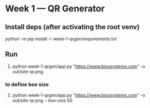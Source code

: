 # Week 1 — QR Generator

## Install deps (after activating the root venv)
python -m pip install -r week-1-qrgen/requirements.txt

## Run
1. python week-1-qrgen/app.py "https://www.bioxsystems.com" -o out/site-qr.png
### to define box size
2. python week-1-qrgen/app.py "https://www.bioxsystems.com" -o out/site-qr.png --box-size 50
